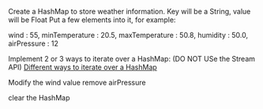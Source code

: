 Create a HashMap to store weather information. Key will be a String, value will be Float
Put a few elements into it, for example:

wind : 55,
minTemperature : 20.5,
maxTemperature : 50.8,
humidity : 50.0,
airPressure : 12

Implement 2 or 3 ways to iterate over a HashMap: (DO NOT USe the Stream API)
[Different ways to iterate over a HashMap](https://www.baeldung.com/java-iterate-map)

Modify the wind value
remove airPressure

clear the HashMap
